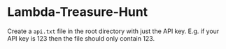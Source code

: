 # Lambda-Treasure-Hunt

Create a `api.txt` file in the root directory with just the API key. E.g. if your API key is 123 then the file should only contain 123.